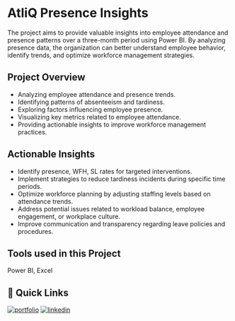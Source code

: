 
# AtliQ Presence Insights

The project aims to provide valuable insights into employee attendance and presence patterns over a three-month period using Power BI. By analyzing presence data, the organization can better understand employee behavior, identify trends, and optimize workforce management strategies.





## Project Overview

 - Analyzing employee attendance and presence trends.
 - Identifying patterns of absenteeism and tardiness.
 - Exploring factors influencing employee presence.
- Visualizing key metrics related to employee attendance.
- Providing actionable insights to improve workforce management practices.

## Actionable Insights

- Identify presence, WFH, SL rates for targeted interventions.
- Implement strategies to reduce tardiness incidents during specific time periods.
- Optimize workforce planning by adjusting staffing levels based on attendance trends.
- Address potential issues related to workload balance, employee engagement, or workplace culture.
- Improve communication and transparency regarding leave policies and procedures.
##  Tools used in this Project
Power BI, Excel


## 🔗 Quick Links
[![portfolio](https://img.shields.io/badge/my_portfolio-000?style=for-the-badge&logo=ko-fi&logoColor=white)](https://www.novypro.com/project/atliq-presence-insights-4)
[![linkedin](https://img.shields.io/badge/linkedin-0A66C2?style=for-the-badge&logo=linkedin&logoColor=white)](https://www.linkedin.com/in/soumyasahain/)



